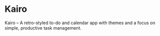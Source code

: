 # Kairo
Kairo – A retro-styled to-do and calendar app with themes and a focus on simple, productive task management.
